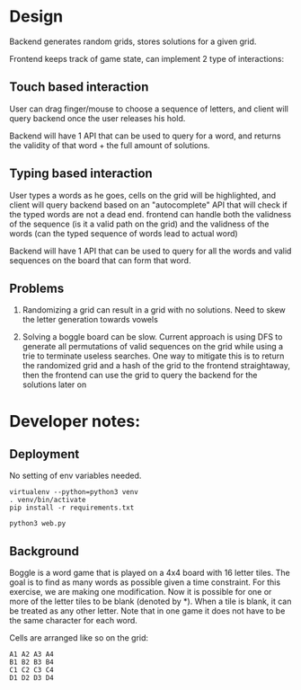 # Design

Backend generates random grids, stores solutions for a given grid.

Frontend keeps track of game state, can implement 2 type of interactions:

## Touch based interaction
User can drag finger/mouse to choose a sequence of letters, and client will query backend once the user releases his hold.

Backend will have 1 API that can be used to query for a word, and returns the validity of that word + the full amount of solutions.

## Typing based interaction
User types a words as he goes, cells on the grid will be highlighted, and client will query backend based on an "autocomplete" API that will check if the typed words are not a dead end. frontend can handle both the validness of the sequence (is it a valid path on the grid) and the validness of the words (can the typed sequence of words lead to actual word)

Backend will have 1 API that can be used to query for all the words and valid sequences on the board that can form that word.

## Problems

1) Randomizing a grid can result in a grid with no solutions. Need to skew the letter generation towards vowels

2) Solving a boggle board can be slow. Current approach is using DFS to generate all permutations of valid sequences on the grid while using a trie to terminate useless searches. One way to mitigate this is to return the randomized grid and a hash of the grid to the frontend straightaway, then the frontend can use the grid to query the backend for the solutions later on

# Developer notes:

## Deployment

No setting of env variables needed.

```
virtualenv --python=python3 venv
. venv/bin/activate
pip install -r requirements.txt

python3 web.py
```

## Background

Boggle is a word game that is played on a 4x4 board with 16 letter tiles. 
The goal is to find as many words as possible given a time constraint.
For this exercise, we are making one modification.  Now it is possible for one or more of the letter tiles to be blank (denoted by *).
When a tile is blank, it can be treated as any other letter.  Note that in one game it does not have to be the same character for each word.

Cells are arranged like so on the grid:

```
A1 A2 A3 A4
B1 B2 B3 B4
C1 C2 C3 C4
D1 D2 D3 D4
```
